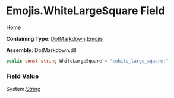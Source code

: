# Emojis\.WhiteLargeSquare Field

[Home](../../../README.md)

**Containing Type**: [DotMarkdown](../../README.md)\.[Emojis](../README.md)

**Assembly**: DotMarkdown\.dll

```csharp
public const string WhiteLargeSquare = ":white_large_square:"
```

### Field Value

System\.[String](https://docs.microsoft.com/en-us/dotnet/api/system.string)